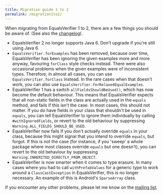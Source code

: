 ```yaml
---
title: Migration guide 1 to 2
permalink: /migration1to2/
---
```

When migrating from EqualsVerifier 1 to 2, there are a few things you should be aware of. (See also the [changelog](/equalsverifier/changelog)).

* EqualsVerifier 2 no longer supports Java 6. Don't upgrade if you're still using Java 6.
* `EqualsVerifier.forExamples` has been removed, because over time, EqualsVerifier has been ignoring the given examples more and more anyway, favouring `forClass` style checks instead. There were also occasional problems when the given examples were of inconsistent  types. Therefore, in almost all cases, you can use `EqualsVerifier.forClass` instead. In the rare cases when that doesn't work, you can also use `EqualsVerifier.forRelaxedEqualExamples`.
* EqualsVerifier 1 has a switch `allFieldsShouldBeUsed()`, which has now become the default behaviour. This means that EqualsVerifier expects that all non-static fields in the class are actually used in the `equals` method, and fails if this isn't the case. In most cases, this should not matter. If you do have fields in your class that shouldn't be used in `equals`, you can tell EqualsVerifier to ignore them individually by calling `#withIgnoredFields`, or revert to the old behaviour by suppressing `Warning.ALL_FIELDS_SHOULD_BE_USED`.
* EqualsVerifier now fails if you don't actually override `equals` in your class, because this might signal that you intend to override `equals`, but forgot. If this is not the case (for instance, if you 'sweep' a whole package where most classes override `equals` but one doesn't), you can revert to the old behaviour by suppressing `Warning.INHERITED_DIRECTLY_FROM_OBJECT`.
* EqualsVerifier is now smarter when it comes to type erasure. In many cases where you had to call `withPrefabValues` for a generic type to work around a `ClassCastException` in EqualsVerifier, this is no longer necessary. An example of this is Android's `SparseArray` class.

If you encounter any other problems, please let me know on the [mailing list](https://groups.google.com/forum/?fromgroups#!forum/equalsverifier).

